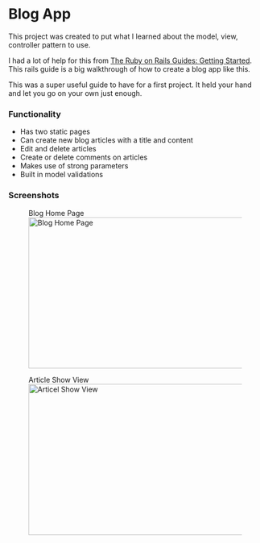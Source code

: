 
# Blog App

This project was created to put what I learned about the model, view, controller pattern to use.

I had a lot of help for this from [The Ruby on Rails Guides: Getting Started](https://guides.rubyonrails.org/getting_started.html). This rails guide is a big walkthrough of how to create a blog app like this.

This was a super useful guide to have for a first project. It held your hand and let you go on your own just enough.

### Functionality

* Has two static pages
* Can create new blog articles with a title and content
* Edit and delete articles
* Create or delete comments on articles
* Makes use of strong parameters
* Built in model validations

### Screenshots

<p float = 'left' >
  <figure>
    <figcaption>Blog Home Page</figcaption>
    <img src="images/home.png" alt="Blog Home Page" width="600" height="300">
  </figure>
  <figure>
    <figcaption>Article Show View</figcaption>
    <img src="images/comments.png" alt="Articel Show View" width="600" height="300">
  </figure>
</p>
